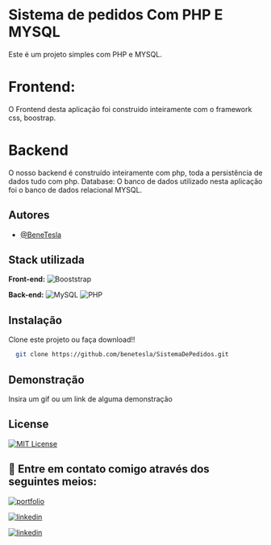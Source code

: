 
# Sistema de pedidos  Com PHP E MYSQL


Este é um projeto simples com PHP  e MYSQL.

# Frontend:
O Frontend desta aplicação foi construido inteiramente com o framework css, boostrap.

# Backend
O nosso backend é construído inteiramente com php, toda a persistência de dados tudo com php.
Database:
O banco de dados utilizado nesta aplicação foi o banco de dados relacional MYSQL.


## Autores

- [@BeneTesla](https://github.com/benetesla)


## Stack utilizada

**Front-end:**
![Booststrap](https://img.shields.io/badge/Bootstrap-563D7C?style=for-the-badge&logo=bootstrap&logoColor=white)

**Back-end:** ![MySQL](https://img.shields.io/badge/MySQL-005C84?style=for-the-badge&logo=mysql&logoColor=white)
![PHP](https://img.shields.io/badge/PHP-777BB4?style=for-the-badge&logo=php&logoColor=white)

## Instalação

Clone este projeto ou faça download!!

```bash
  git clone https://github.com/benetesla/SistemaDePedidos.git
```
    
## Demonstração

Insira um gif ou um link de alguma demonstração


## License

[![MIT License](https://img.shields.io/badge/License-MIT-green.svg)](https://choosealicense.com/licenses/mit/)


## 🔗 Entre em contato comigo através dos seguintes meios:

[![portfolio](https://img.shields.io/badge/my_portfolio-000?style=for-the-badge&logo=ko-fi&logoColor=white)](https://bene-teslav1.vercel.app/)

[![linkedin](https://img.shields.io/badge/linkedin-0A66C2?style=for-the-badge&logo=linkedin&logoColor=white)](https://www.linkedin.com/in/bene-tesla/)

[![linkedin](https://img.shields.io/badge/Instagram-E4405F?style=for-the-badge&logo=instagram&logoColor=white)](https://www.instagram.com/bene_tesla/)





